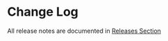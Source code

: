 # Change Log

All release notes are documented in [Releases Section](https://github.com/iriusrisk/startleft/releases)